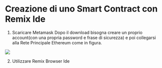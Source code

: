 # Creazione di uno Smart Contract con Remix Ide

1. Scaricare Metamask
Dopo il download bisogna creare un proprio account(con una propria password e frase di sicurezza)
e poi collegarsi alla Rete Principale Ethereum come in figura.

![](https://github.com/Erxhes/progetto/blob/main/image/matamassk.png)

2. Utilizzare Remix Browser Ide 






